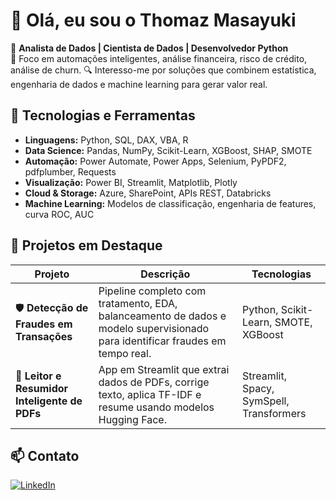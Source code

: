 # 👋 Olá, eu sou o Thomaz Masayuki

🎯 **Analista de Dados | Cientista de Dados | Desenvolvedor Python**  
💼 Foco em automações inteligentes, análise financeira, risco de crédito, análise de churn.
🔍 Interesso-me por soluções que combinem estatística, engenharia de dados e machine learning para gerar valor real.

## 🚀 Tecnologias e Ferramentas
- **Linguagens:** Python, SQL, DAX, VBA, R
- **Data Science:** Pandas, NumPy, Scikit-Learn, XGBoost, SHAP, SMOTE
- **Automação:** Power Automate, Power Apps, Selenium, PyPDF2, pdfplumber, Requests
- **Visualização:** Power BI, Streamlit, Matplotlib, Plotly
- **Cloud & Storage:** Azure, SharePoint, APIs REST, Databricks
- **Machine Learning:** Modelos de classificação, engenharia de features, curva ROC, AUC

## 📌 Projetos em Destaque
| Projeto | Descrição | Tecnologias |
|--------|-----------|-------------|
| 🛡️ **Detecção de Fraudes em Transações** | Pipeline completo com tratamento, EDA, balanceamento de dados e modelo supervisionado para identificar fraudes em tempo real. | Python, Scikit-Learn, SMOTE, XGBoost |
| 📑 **Leitor e Resumidor Inteligente de PDFs** | App em Streamlit que extrai dados de PDFs, corrige texto, aplica TF-IDF e resume usando modelos Hugging Face. | Streamlit, Spacy, SymSpell, Transformers |

## 📫 Contato
[![LinkedIn](https://img.shields.io/badge/-LinkedIn-blue?style=flat&logo=linkedin)](https://www.linkedin.com/in/thomazmasayuki/)
